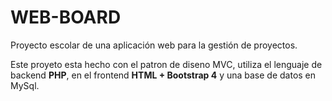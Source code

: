 # WEB-BOARD
Proyecto escolar de una aplicación web para la gestión de proyectos.

Este proyeto esta hecho con el patron de diseno MVC, utiliza el lenguaje de backend **PHP**, en el frontend **HTML + Bootstrap 4** y una base de datos en MySql.
